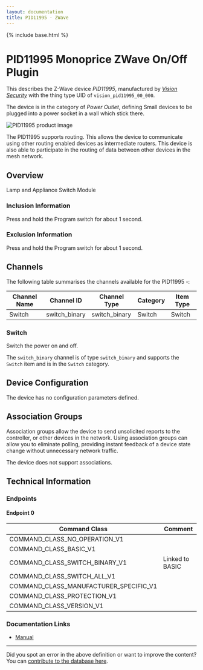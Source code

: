 ```yaml
---
layout: documentation
title: PID11995 - ZWave
---
```


{% include base.html %}

# PID11995 Monoprice ZWave On/Off Plugin
This describes the Z-Wave device *PID11995*, manufactured by *[Vision Security](http://www.visionsecurity.com.tw/)* with the thing type UID of ```vision_pid11995_00_000```.

The device is in the category of *Power Outlet*, defining Small devices to be plugged into a power socket in a wall which stick there.

![PID11995 product image](https://www.cd-jackson.com/zwave_device_uploads/454/454_default.jpg)


The PID11995 supports routing. This allows the device to communicate using other routing enabled devices as intermediate routers.  This device is also able to participate in the routing of data between other devices in the mesh network.

## Overview

Lamp and Appliance Switch Module

### Inclusion Information

Press and hold the Program switch for about 1 second.

### Exclusion Information

Press and hold the Program switch for about 1 second.

## Channels

The following table summarises the channels available for the PID11995 -:

| Channel Name | Channel ID | Channel Type | Category | Item Type |
|--------------|------------|--------------|----------|-----------|
| Switch | switch_binary | switch_binary | Switch | Switch | 

### Switch
Switch the power on and off.

The ```switch_binary``` channel is of type ```switch_binary``` and supports the ```Switch``` item and is in the ```Switch``` category.



## Device Configuration

The device has no configuration parameters defined.

## Association Groups

Association groups allow the device to send unsolicited reports to the controller, or other devices in the network. Using association groups can allow you to eliminate polling, providing instant feedback of a device state change without unnecessary network traffic.

The device does not support associations.
## Technical Information

### Endpoints

#### Endpoint 0

| Command Class | Comment |
|---------------|---------|
| COMMAND_CLASS_NO_OPERATION_V1| |
| COMMAND_CLASS_BASIC_V1| |
| COMMAND_CLASS_SWITCH_BINARY_V1| Linked to BASIC|
| COMMAND_CLASS_SWITCH_ALL_V1| |
| COMMAND_CLASS_MANUFACTURER_SPECIFIC_V1| |
| COMMAND_CLASS_PROTECTION_V1| |
| COMMAND_CLASS_VERSION_V1| |

### Documentation Links

* [Manual](https://www.cd-jackson.com/zwave_device_uploads/454/11995-Manual-141204.pdf)

---

Did you spot an error in the above definition or want to improve the content?
You can [contribute to the database here](http://www.cd-jackson.com/index.php/zwave/zwave-device-database/zwave-device-list/devicesummary/454).
